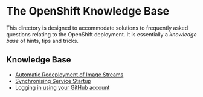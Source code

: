 # The OpenShift Knowledge Base
This directory is designed to accommodate solutions to
frequently asked questions relating to the OpenShift deployment.
It is essentially a _knowledge base_ of hints, tips and tricks.

## Knowledge Base

-   [Automatic Redeployment of Image Streams](automatic-redeployment-of-image-streams.md)
-   [Synchronising Service Startup](synchronising-service-startup.md)
-   [Logging in using your GitHub account](github-login.md)

